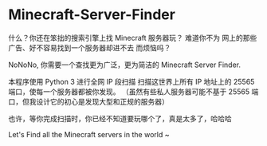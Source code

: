 # Minecraft-Server-Finder
什么？你还在笨拙的搜索引擎上找 Minecraft 服务器玩？
难道你不为 网上的那些广告、好不容易找到一个服务器却进不去 而烦恼吗？

NoNoNo, 你需要一个查找更为广泛，更为简洁的 Minecraft Server Finder.

本程序使用 Python 3 进行全网 IP 段扫描
扫描这世界上所有 IP 地址上的 25565 端口，使每一个服务器都被你发现。
（虽然有些私人服务器可能不基于 25565 端口，但我设计它的初心是发现大型和正规的服务器）

也许，等你完成扫描时，你已经不知道要玩哪个了，真是太多了，哈哈哈

Let's Find all the Minecraft servers in the world ~

